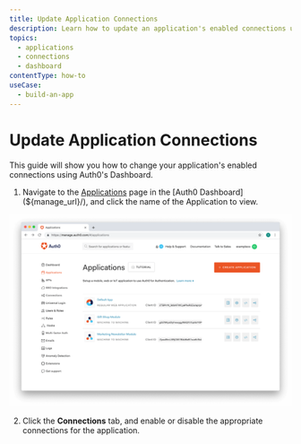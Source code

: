 ```yaml
---
title: Update Application Connections
description: Learn how to update an application's enabled connections using the Auth0 Management Dashboard.
topics:
  - applications
  - connections
  - dashboard
contentType: how-to
useCase:
  - build-an-app
---
```

# Update Application Connections

This guide will show you how to change your application's enabled connections using Auth0's Dashboard.

1. Navigate to the [Applications](${manage_url}/#/applications) page in the [Auth0 Dashboard](${manage_url}/), and click the name of the Application to view.

![View Applications](/media/articles/dashboard/guides/app-list.png)

2. Click the **Connections** tab, and enable or disable the appropriate connections for the application.
